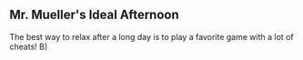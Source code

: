 ## Mr. Mueller's Ideal Afternoon
The best way to relax after a long day is to play a favorite game with a lot of cheats! B)